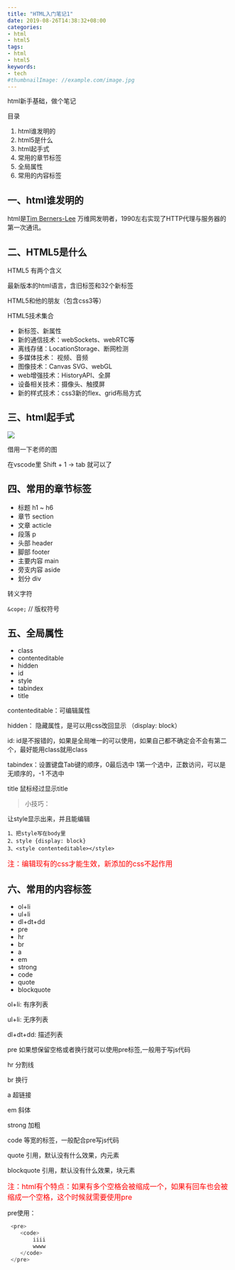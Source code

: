```yaml
---
title: "HTML入门笔记1"
date: 2019-08-26T14:38:32+08:00
categories:
- html
- html5
tags:
- html
- html5
keywords:
- tech
#thumbnailImage: //example.com/image.jpg
---
```

html新手基础，做个笔记
<!--more-->

目录

1. html谁发明的
2. html5是什么
3. html起手式
4. 常用的章节标签
5. 全局属性
6. 常用的内容标签

## 一、html谁发明的

html是[Tim Berners-Lee](https://baike.baidu.com/item/%E8%92%82%E5%A7%86%C2%B7%E4%BC%AF%E7%BA%B3%E6%96%AF%C2%B7%E6%9D%8E/8868412?fromtitle=Tim%20Berners-Lee&fromid=1836386&fr=aladdin)
万维网发明者，1990左右实现了HTTP代理与服务器的第一次通讯。

## 二、HTML5是什么
HTML5 有两个含义

最新版本的html语言，含旧标签和32个新标签

HTML5和他的朋友（包含css3等）

HTML5技术集合

* 新标签、新属性
* 新的通信技术：webSockets、webRTC等
* 离线存储：LocationStorage、断网检测
* 多媒体技术： 视频、音频
* 图像技术：Canvas SVG、webGL
* web增强技术：HistoryAPI、全屏
* 设备相关技术：摄像头、触摸屏
* 新的样式技术：css3新的flex、grid布局方式

## 三、html起手式

![](/images/blok4/1.png)

借用一下老师的图

在vscode里 Shift + 1 -> tab 就可以了

## 四、常用的章节标签

* 标题 h1 ~ h6
* 章节 section
* 文章 acticle
* 段落 p
* 头部 header
* 脚部 footer
* 主要内容 main
* 旁支内容 aside
* 划分 div

转义字符

` &cope; `  // 版权符号

## 五、全局属性

* class
* contenteditable 
* hidden 
* id
* style	
* tabindex 
* title

contenteditable：可编辑属性

hidden： 隐藏属性，是可以用css改回显示 （display: block）

id: id是不报错的，如果是全局唯一的可以使用，如果自己都不确定会不会有第二个，最好能用class就用class

tabindex：设置键盘Tab键的顺序，0最后选中 1第一个选中，正数访问，可以是无顺序的，-1 不选中

title 鼠标经过显示title

> 小技巧：

让style显示出来，并且能编辑

    1、把style写在body里
    2、style {display: block}
    3、<style contenteditable></style>

<font color=red size=3>注：编辑现有的css才能生效，新添加的css不起作用</font>

## 六、常用的内容标签

* ol+li
* ul+li
* dl+dt+dd
* pre
* hr
* br
* a
* em
* strong
* code
* quote
* blockquote

ol+li: 有序列表

ul+li:  无序列表

dl+dt+dd: 描述列表

pre 如果想保留空格或者换行就可以使用pre标签,一般用于写js代码

hr 分割线

br 换行

a 超链接

em 斜体

strong 加粗

code 等宽的标签，一般配合pre写js代码

quote 引用，默认没有什么效果，内元素

blockquote 引用，默认没有什么效果，块元素

<font  color=red size=3>注：html有个特点：如果有多个空格会被缩成一个，如果有回车也会被缩成一个空格，这个时候就需要使用pre</font>

pre使用：

```` js
 <pre>
    <code>
        iiii
        wwww
    </code>
 </pre>
````
